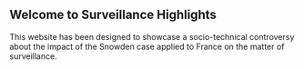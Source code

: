 ## Welcome to Surveillance Highlights

This website has been designed to showcase a socio-technical controversy about the impact of the Snowden case applied to France on the matter of surveillance.
